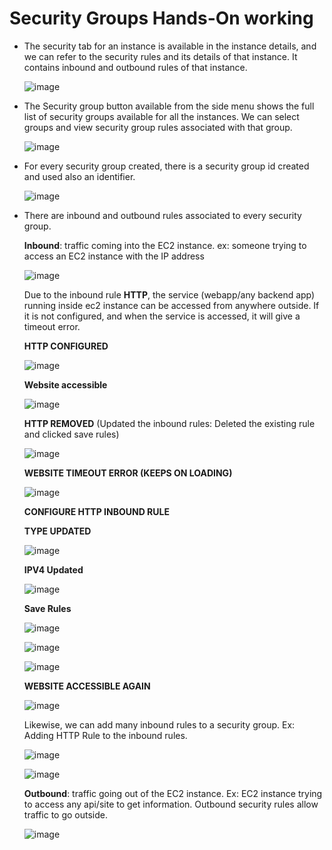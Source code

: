 # Security Groups Hands-On working
  - The security tab for an instance is available in the instance details, and we can refer to the security rules and its details of that instance. It contains inbound and outbound rules of that instance.

    ![image](https://github.com/user-attachments/assets/83fa469c-f4b1-4d42-804d-4fd2cfeec4e0)

  - The Security group button available from the side menu shows the full list of security groups available for all the instances. We can select groups and view security group rules associated with that group.

    ![image](https://github.com/user-attachments/assets/9263c3cc-8f3c-40e8-b676-217eb8729a65)

  - For every security group created, there is a security group id created and used also an identifier.

    ![image](https://github.com/user-attachments/assets/2bec4f8b-7b46-444f-8c48-546492a83c64)

  - There are inbound and outbound rules associated to every security group.

      **Inbound**: traffic coming into the EC2 instance. ex: someone trying to access an EC2 instance with the IP address

      ![image](https://github.com/user-attachments/assets/3cda27b2-ca99-4a64-8635-06d04a1d35b4)

      Due to the inbound rule **HTTP**, the service (webapp/any backend app) running inside ec2 instance can be accessed from anywhere outside. If it is not configured, and when the service is accessed, it will give a timeout error.

      **HTTP CONFIGURED**
    
      ![image](https://github.com/user-attachments/assets/d97d9497-9faa-4697-86d8-6784846bebbc)
      
      **Website accessible**

      ![image](https://github.com/user-attachments/assets/7135aaca-e5ff-452a-b22c-d23a2e7293c0)

      **HTTP REMOVED** (Updated the inbound rules: Deleted the existing rule and clicked save rules)

      ![image](https://github.com/user-attachments/assets/02e14419-62fd-40e0-925e-46845a6f0515)
      
      **WEBSITE TIMEOUT ERROR (KEEPS ON LOADING)**

      ![image](https://github.com/user-attachments/assets/101b7003-6660-49bf-b01a-9506ccb192f2)

      **CONFIGURE HTTP INBOUND RULE**

      **TYPE UPDATED**

      ![image](https://github.com/user-attachments/assets/1bb90d8b-71b4-4c9f-9c99-b9166127d4a6)

      **IPV4 Updated**
      
      ![image](https://github.com/user-attachments/assets/540ec79c-4106-476b-abb6-bcfeee882e14)

      **Save Rules**

      ![image](https://github.com/user-attachments/assets/a4737397-f222-405a-846c-7f9aeecfb27e)

      ![image](https://github.com/user-attachments/assets/83a52a26-d3a3-4746-9a65-1c09e0fb9dc2)

      ![image](https://github.com/user-attachments/assets/dd62b39a-8d3f-4ae7-a683-a7b1979dfb8c)

      **WEBSITE ACCESSIBLE AGAIN**

      ![image](https://github.com/user-attachments/assets/7c3d1397-3f1d-4e08-9539-8f9bc7516aa5)

      Likewise, we can add many inbound rules to a security group. Ex: Adding HTTP Rule to the inbound rules.

      ![image](https://github.com/user-attachments/assets/e74b1f81-0cbc-4d18-a311-b9c2f1463c70)

      ![image](https://github.com/user-attachments/assets/82797cce-aac2-4894-aca9-20eb2453444e)


      **Outbound**: traffic going out of the EC2 instance. Ex: EC2 instance trying to access any api/site to get information. Outbound security rules allow traffic to go outside.

      ![image](https://github.com/user-attachments/assets/92e022e8-1d2d-4128-bdf0-dad9a44be70e)


